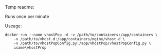 Temp readme:

Runs once per minute

Useage:

```
docker run --name vhostPop -d -v /path/to/containers:/app/containers \
    -v /path/to/vhost.d:/app/containers/nginx/vhost.d \
    -v /path/to/vhostPopConfig.py:/app/vhostPop/vhostPopConfig.py \
    isame\vhostProp
```

